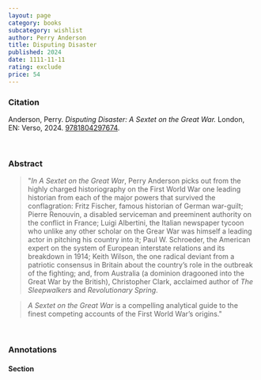 ```yaml
---
layout: page
category: books
subcategory: wishlist
author: Perry Anderson
title: Disputing Disaster
published: 2024
date: 1111-11-11
rating: exclude
price: 54
---
```


### Citation

Anderson, Perry. *Disputing Disaster: A Sextet on the Great War.* London, EN: Verso, 2024. [9781804297674](https://www.versobooks.com/en-ca/products/3321-disputing-disaster).

<br>

### Abstract

> "*In A Sextet on the Great War*, Perry Anderson picks out from the highly charged historiography on the First World War one leading historian from each of the major powers that survived the conflagration: Fritz Fischer, famous historian of German war-guilt; Pierre Renouvin, a disabled serviceman and preeminent authority on the conflict in France; Luigi Albertini, the Italian newspaper tycoon who unlike any other scholar on the Grear War was himself a leading actor in pitching his country into it; Paul W. Schroeder, the American expert on the system of European interstate relations and its breakdown in 1914; Keith Wilson, the one radical deviant from a patriotic consensus in Britain about the country’s role in the outbreak of the fighting; and, from Australia (a dominion dragooned into the Great War by the British), Christopher Clark, acclaimed author of *The Sleepwalkers* and *Revolutionary Spring*.

> *A Sextet on the Great War* is a compelling analytical guide to the finest competing accounts of the First World War’s origins."

<br>

### Annotations

#### Section

<br>

